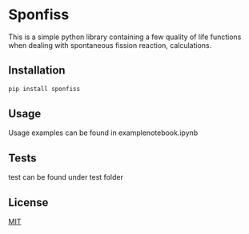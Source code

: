 
# Sponfiss

This is a simple python library containing a few quality of life functions when dealing with spontaneous fission reaction, calculations.



## Installation

```bash
pip install sponfiss
```

## Usage

Usage examples can be found in examplenotebook.ipynb

## Tests

test can be found under test folder

## License

[MIT](LICENSE)